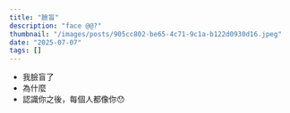 ```yaml
---
title: "臉盲"
description: "face @@?"
thumbnail: "/images/posts/905cc802-be65-4c71-9c1a-b122d0930d16.jpeg"
date: "2025-07-07"
tags: []
---
```

- 我臉盲了
- 為什麼
- 認識你之後，每個人都像你😯
